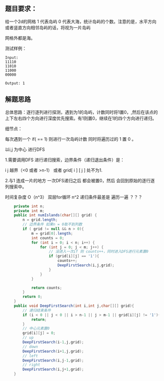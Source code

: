 ##  题目要求：

给一个2d的网格 1 代表岛屿  0 代表大海，统计岛屿的个数。注意的是，水平方向或者竖直方向相邻岛屿的话，将视为一片岛屿

网格外都是海。

测试样例：

```
Input:
11110
11010
11000
00000

Output: 1
```



## 解题思路

总体思路：逐行逐列进行探测，遇到为1的岛屿，计数同时将1置0，,然后在该点的 上下左右四个方向进行深度优先搜索。有1则置0，继续在1的四个方向进行递归。

细节点：

每次遇到一个 if( == 1) 则进行一次岛屿计数 同时将遍历过的 1 置 0 。

以i,j 为中心 进行DFS

1.需要调用DFS 进行递归搜索，边界条件（递归退出条件）是：

i j  越界（<0 或者  >n-1）  或者  grid[ i ] [ j ] 处不为1.

2.与1 连成一片的地方 一次DFS递归之后 都会被置0，然后 会回到原始的逐行逐列搜索中。



时间复杂度 O（n^3） 双层for循环 n^2 递归条件最差是 遍历一遍 ？？？ 



```java
    private int n;
    private int m;
    public int numIslands(char[][] grid) {
        n = grid.length;
        // 边界条件 如果n = 0取不到列数
        if ( grid != null && n > 0){
            m = grid[0].length;
            int counts = 0;
            for (int i = 0; i < n; i++) {
                for (int j = 0; j < m; j++) {
                    // 没进入一次if 则 counts++，同时进入DFS进行元素置0
                    if (grid[i][j] == '1'){
                        counts++;
                        DeepFirstSearch(i,j,grid);
                    }
                }
            }

            return counts;
        }
        return 0;
    }
    public void DeepFirstSearch(int i,int j,char[][] grid){
        // 递归结束条件
        if (i < 0 || j < 0 || i > n-1 || j > m-1 || grid[i][j] != '1'){
            return;
        }
        // 中心元素置0
        grid[i][j] = 0;
        // up
        DeepFirstSearch(i-1,j,grid);
        // down
        DeepFirstSearch(i+1,j,grid);
        // left
        DeepFirstSearch(i,j-1,grid);
        // right
        DeepFirstSearch(i,j+1,grid);
    }
```

